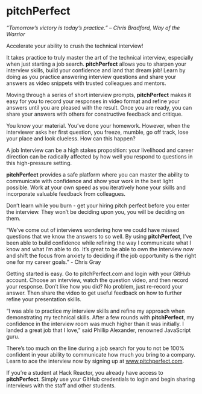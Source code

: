 # pitchPerfect

_“Tomorrow’s victory is today’s practice.” – Chris Bradford, Way of the Warrior_


Accelerate your ability to crush the technical interview!

It takes practice to truly master the art of the technical interview, especially when just starting a job search. __pitchPerfect__ allows you to sharpen your interview skills, build your confidence and land that dream job! Learn by doing as you practice answering interview questions and share your answers as video snippets with trusted colleagues and mentors.

Moving through a series of short interview prompts, __pitchPerfect__ makes it easy for you to record your responses in video format and refine your answers until you are pleased with the result. Once you are ready, you can share your answers with others for constructive feedback and critique.

You know your material. You’ve done your homework. However, when the interviewer asks her first question, you freeze, mumble, go off track, lose your place and look clueless. How can this happen?

A job Interview can be a high stakes proposition: your livelihood and career direction can be radically affected by how well you respond to questions in this high-pressure setting.

__pitchPerfect__ provides a safe platform where you can master the ability to communicate with confidence and show your work in the best light possible. Work at your own speed as you iteratively hone your skills and incorporate valuable feedback from colleagues.

Don’t learn while you burn - get your hiring pitch perfect before you enter the interview. They won’t be deciding upon you, you will be deciding on them.

“We’ve come out of interviews wondering how we could have missed questions that we know the answers to so well. By using __pitchPerfect__, I’ve been able to build confidence while refining the way I communicate what I know and what I’m able to do. It’s great to be able to own the interview now and shift the focus from anxiety to deciding if the job opportunity is the right one for my career goals.” - Chris Gray

Getting started is easy. Go to pitchPerfect.com and login with your GitHub account.  Choose an interview, watch the question video, and then record your response.  Don’t like how you did?  No problem, just re-record your answer.  Then share the video to get useful feedback on how to further refine your presentation skills.

“I was able to practice my interview skills and refine my approach when demonstrating my technical skills. After a few rounds with __pitchPerfect__, my confidence in the interview room was much higher than it was initially. I landed a great job that I love,” said Phillip Alexander, renowned JavaScript guru.

There’s too much on the line during a job search for you to not be 100% confident in your ability to communicate how much you bring to a company. Learn to ace the interview now by signing up at www.pitchperfect.com.

If you’re a student at Hack Reactor, you already have access to __pitchPerfect__. Simply use your GitHub credentials to login and begin sharing interviews with the staff and other students.
